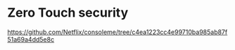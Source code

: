 # Zero Touch security
https://github.com/Netflix/consoleme/tree/c4ea1223cc4e99710ba985ab87f51a69a4dd5e8c